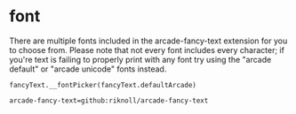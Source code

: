 # font

There are multiple fonts included in the arcade-fancy-text extension for you to choose from. Please note that not every font includes every character; if you're text is failing to properly print with any font try using the "arcade default" or "arcade unicode" fonts instead.

```sig
fancyText.__fontPicker(fancyText.defaultArcade)
```

```package
arcade-fancy-text=github:riknoll/arcade-fancy-text
```